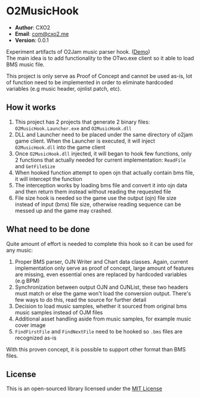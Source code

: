 # O2MusicHook #

- **Author**: CXO2
- **Email**: com@cxo2.me
- **Version**: 0.0.1

Experiment artifacts of O2Jam music parser hook. ([Demo](https://www.facebook.com/CXO2JAM/videos/3249496448417106/))  
The main idea is to add functionality to the OTwo.exe client so it able to load BMS music file.  

This project is only serve as Proof of Concept and cannot be used as-is, lot of function need to be implemented in order to eliminate hardcoded variables (e.g music header, ojnlist patch, etc).

## How it works ##
1. This project has 2 projects that generate 2 binary files: `O2MusicHook.Launcher.exe` and `O2MusicHook.dll`
2. DLL and Launcher need to be placed under the same directory of o2jam game client. When the Launcher is executed, it will inject `O2MusicHook.dll` into the game client
3. Once `O2MusicHook.dll` injected, it will began to hook few functions, only 2 functions that actually needed for current implementation: `ReadFile` and `GetFileSize`
4. When hooked function attempt to open ojn that actually contain bms file, it will intercept the function
5. The interception works by loading bms file and convert it into ojn data and then return them instead without reading the requested file
6. File size hook is needed so the game use the output (ojn) file size instead of input (bms) file size, otherwise reading sequence can be messed up and the game may crashed.

## What need to be done ##
Quite amount of effort is needed to complete this hook so it can be used for any music:
1. Proper BMS parser, OJN Writer and Chart data classes. Again, current implementation only serve as proof of concept, large amount of features are missing, even essential ones are replaced by hardcoded variables (e.g BPM)
2. Synchronization between output OJN and OJNList, these two headers must match or else the game won't load the conversion output. There's few ways to do this, read the source for further detail
3. Decision to load music samples, whether it sourced from original bms music samples instead of OJM files
4. Additional asset handling aside from music samples, for example music cover image
5. `FindFirstFile` and `FindNextFile` need to be hooked so `.bms` files are recognized as-is

With this proven concept, it is possible to support other format than BMS files.

## License ##

This is an open-sourced library licensed under the [MIT License](http://github.com/SirusDoma/O2MusicHook/blob/master/LICENSE)
